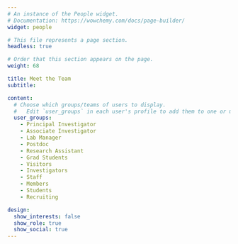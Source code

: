 ```yaml
---
# An instance of the People widget.
# Documentation: https://wowchemy.com/docs/page-builder/
widget: people

# This file represents a page section.
headless: true

# Order that this section appears on the page.
weight: 68

title: Meet the Team
subtitle:

content:
  # Choose which groups/teams of users to display.
  #   Edit `user_groups` in each user's profile to add them to one or more of these groups.
  user_groups:
    - Principal Investigator
    - Associate Investigator
    - Lab Manager
    - Postdoc
    - Research Assistant
    - Grad Students
    - Visitors
    - Investigators
    - Staff
    - Members
    - Students
    - Recruiting

design:
  show_interests: false
  show_role: true
  show_social: true
---
```

